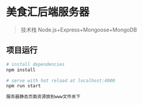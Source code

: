 # 美食汇后端服务器


> 技术栈 Node.js+Express+Mongoose+MongoDB

## 项目运行

``` bash
# install dependencies
npm install

# serve with hot reload at localhost:4000
npm run start

服务器静态页面资源放到www文件夹下


